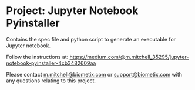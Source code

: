 # Project: Jupyter Notebook Pyinstaller

Contains the spec file and python script to generate an executable for Jupyter notebook.


Follow the instructions at: 
https://medium.com/@m.mitchell_35295/jupyter-notebook-pyinstaller-4cb3482609aa


Please contact m.mitchell@biometix.com or support@biometix.com with any questions relating to this project.
